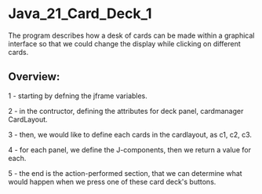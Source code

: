 # Java_21_Card_Deck_1

The program describes how a desk of cards can be made within a graphical interface so that we could change the display while clicking on different cards.

## Overview:

1 - starting by defning the jframe variables.

2 - in the contructor, defining the attributes for deck panel, cardmanager CardLayout.

3 - then, we would like to define each cards in the cardlayout, as c1, c2, c3.

4 - for each panel, we define the J-components, then we return a value for each.

5 - the end is the action-performed section, that we can determine what would happen when we press one of these card deck's buttons.
